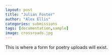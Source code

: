 ```yaml
---
layout: post
title: "Julian Foster"
author: "Alex Ellis"
categories: submissions
tags: [documentation,sample]
image: crossroads.jpg
---
```

This is where a form for poetry uploads will exist.
